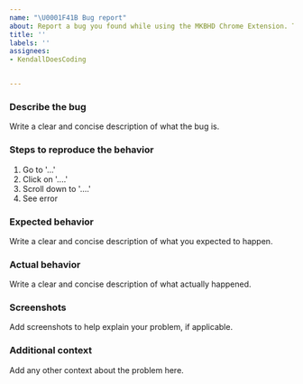```yaml
---
name: "\U0001F41B Bug report"
about: Report a bug you found while using the MKBHD Chrome Extension. The full template is required.
title: ''
labels: ''
assignees:
- KendallDoesCoding


---
```


### Describe the bug
Write a clear and concise description of what the bug is.

### Steps to reproduce the behavior

1. Go to '...'
2. Click on '....'
3. Scroll down to '....'
4. See error

### Expected behavior

Write a clear and concise description of what you expected to happen.

### Actual behavior

Write a clear and concise description of what actually happened.

### Screenshots

Add screenshots to help explain your problem, if applicable.

### Additional context

Add any other context about the problem here.
